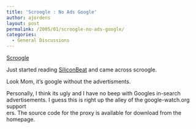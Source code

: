 ```yaml
---
title: 'Scroogle : No Ads Google'
author: ajordens
layout: post
permalink: /2005/01/scroogle-no-ads-google/
categories:
  - General Discussions
---
```

[Scroogle][1]

Just started reading [SiliconBeat][2] and came across scroogle.

Look Mom, it&#8217;s google without the advertisments. 

Personally, I think its ugly and I have no beep with Googles in-search advertisements. I guess this is right up the alley of the google-watch.org support  
ers. The source code for the proxy is available for download from the homepage.

 [1]: http://www.scroogle.org/ "Scroogle"
 [2]: http://www.siliconbeat.com